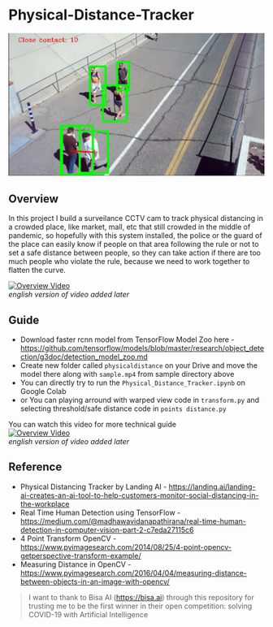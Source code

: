 # Physical-Distance-Tracker
![Automated CCTV Surveilance System to track Physical Distancing in crowded place using Image Processing](https://github.com/IqbalLx/Physical-Distance-Tracker/blob/master/sample/measure%20distance.jpg)

## Overview
In this project I build a surveilance CCTV cam to track physical distancing in a crowded place, like market, mall, etc that still crowded in the middle of pandemic, so hopefully with this system installed, the police or the guard of the place can easily know if people on that area following the rule or not to set a safe distance between people, so they can take action if there are too much people who violate the rule, because we need to work together to flatten the curve.
<br/>

[![Overview Video](http://img.youtube.com/vi/72GsLfNPAME/0.jpg)](http://www.youtube.com/watch?v=72GsLfNPAME)
<br/>
_english version of video added later_

## Guide
- Download faster rcnn model from TensorFlow Model Zoo here - https://github.com/tensorflow/models/blob/master/research/object_detection/g3doc/detection_model_zoo.md
- Create new folder called `physicaldistance` on your Drive and move the model there along with `sample.mp4` from sample directory above
- You can directly try to run the `Physical_Distance_Tracker.ipynb` on Google Colab
- or You can playing arround with warped view code in `transform.py` and selecting threshold/safe distance code in `points distance.py`

You can watch this video for more technical guide
<br/>
[![Overview Video](http://img.youtube.com/vi/tdnYdTUsP38/0.jpg)](http://www.youtube.com/watch?v=tdnYdTUsP38)
<br/>
_english version of video added later_

## Reference
- Physical Distancing Tracker by Landing AI - https://landing.ai/landing-ai-creates-an-ai-tool-to-help-customers-monitor-social-distancing-in-the-workplace
- Real Time Human Detection using TensorFlow - https://medium.com/@madhawavidanapathirana/real-time-human-detection-in-computer-vision-part-2-c7eda27115c6
- 4 Point Transform OpenCV - https://www.pyimagesearch.com/2014/08/25/4-point-opencv-getperspective-transform-example/
- Measuring Distance in OpenCV - https://www.pyimagesearch.com/2016/04/04/measuring-distance-between-objects-in-an-image-with-opencv/

> I want to thank to Bisa AI (https://bisa.ai) through this repository for trusting me to be the first winner in their open competition: solving COVID-19 with Artificial Intelligence
